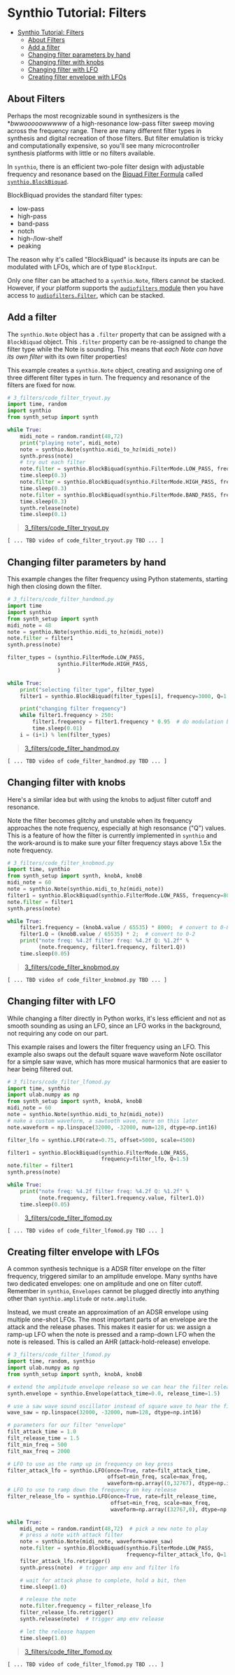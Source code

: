 
# Synthio Tutorial: Filters

<!--ts-->
* [Synthio Tutorial: Filters](#synthio-tutorial-filters)
   * [About Filters](#about-filters)
   * [Add a filter](#add-a-filter)
   * [Changing filter parameters by hand](#changing-filter-parameters-by-hand)
   * [Changing filter with knobs](#changing-filter-with-knobs)
   * [Changing filter with LFO](#changing-filter-with-lfo)
   * [Creating filter envelope with LFOs](#creating-filter-envelope-with-lfos)

<!-- Created by https://github.com/ekalinin/github-markdown-toc -->
<!-- Added by: tod, at: Tue Mar 25 17:37:08 PDT 2025 -->

<!--te-->

## About Filters

Perhaps the most recognizable sound in synthesizers is the **bwwooooowwwww* of a
high-resonance low-pass filter sweep moving across the frequency range.
There are many different filter types in synthesis and digital recreation of those filters.
But filter emulation is tricky and computationally expensive,
so you'll see many microcontroller synthesis platforms with little or no filters available.

In `synthio`, there is an efficient two-pole filter design with adjustable
frequency and resonance based on the [Biquad Filter Formula](https://webaudio.github.io/Audio-EQ-Cookbook/audio-eq-cookbook.html)
called [`synthio.BlockBiquad`](https://docs.circuitpython.org/en/latest/shared-bindings/synthio/index.html#synthio.BlockBiquad_).

BlockBiquad provides the standard filter types:

- low-pass
- high-pass
- band-pass
- notch
- high-/low-shelf
- peaking

The reason why it's called "BlockBiquad" is because its inputs are can be modulated
with LFOs, which are of type `BlockInput`.

Only one filter can be attached to a `synthio.Note`, filters cannot be stacked. However,
if your platform supports the [`audiofilters` module](https://docs.circuitpython.org/en/latest/shared-bindings/audiofilters/index.html) then you have
access to [`audiofilters.Filter`](), which can be stacked.

## Add a filter

The `synthio.Note` object has a `.filter` property that can be assigned with a `BlockBiquad` object.
This `.filter` property can be re-assigned to change the filter type while the Note is sounding.
This means that *each Note can have its own filter* with its own filter properties!

This example creates a `synthio.Note` object, creating and assigning one of three different
filter types in turn.  The frequency and resonance of the filters are fixed for now.

```py
# 3_filters/code_filter_tryout.py
import time, random
import synthio
from synth_setup import synth

while True:
    midi_note = random.randint(48,72)
    print("playing note", midi_note)
    note = synthio.Note(synthio.midi_to_hz(midi_note))
    synth.press(note)
    # try out each filter
    note.filter = synthio.BlockBiquad(synthio.FilterMode.LOW_PASS, frequency=1500, Q=1.0)
    time.sleep(0.3)
    note.filter = synthio.BlockBiquad(synthio.FilterMode.HIGH_PASS, frequency=1500, Q=1.0)
    time.sleep(0.3)
    note.filter = synthio.BlockBiquad(synthio.FilterMode.BAND_PASS, frequency=1500, Q=1.0)
    time.sleep(0.3)
    synth.release(note)
    time.sleep(0.1)
```
> [3_filters/code_filter_tryout.py](./3_filters/code_filter_tryout.py)

```
[ ... TBD video of code_filter_tryout.py TBD ... ]
```

## Changing filter parameters by hand

This example changes the filter frequency using Python statements,
starting high then closing down the filter.

```py
# 3_filters/code_filter_handmod.py
import time
import synthio
from synth_setup import synth
midi_note = 48
note = synthio.Note(synthio.midi_to_hz(midi_note))
note.filter = filter1
synth.press(note)

filter_types = (synthio.FilterMode.LOW_PASS,
                synthio.FilterMode.HIGH_PASS,
                )

while True:
    print("selecting filter_type", filter_type)
    filter1 = synthio.BlockBiquad(filter_types[i], frequency=3000, Q=1.0)

    print("changing filter frequency")
    while filter1.frequency > 250:
        filter1.frequency = filter1.frequency * 0.95  # do modulation by hand
        time.sleep(0.01)
    i = (i+1) % len(filter_types)
```
> [3_filters/code_filter_handmod.py](./3_filters/code_filter_handmod.py)

```
[ ... TBD video of code_filter_handmod.py TBD ... ]
```

## Changing filter with knobs

Here's a similar idea but with using the knobs to adjust filter cutoff and resonance.

Note the filter becomes glitchy and unstable when its frequency approaches the
note frequency, especially at high resonsance ("Q") values.  This is a feature of how
the filter is currently implemented in `synthio` and the work-around is to make sure your
filter frequency stays above 1.5x the note frequency.

```py
# 3_filters/code_filter_knobmod.py
import time, synthio
from synth_setup import synth, knobA, knobB
midi_note = 60
note = synthio.Note(synthio.midi_to_hz(midi_note))
filter1 = synthio.BlockBiquad(synthio.FilterMode.LOW_PASS, frequency=8000, Q=1.0)
note.filter = filter1
synth.press(note)

while True:
    filter1.frequency = (knobA.value / 65535) * 8000;  # convert to 0-8000
    filter1.Q = (knobB.value / 65535) * 2;  # convert to 0-2
    print("note freq: %4.2f filter freq: %4.2f Q: %1.2f" %
          (note.frequency, filter1.frequency, filter1.Q))
    time.sleep(0.05)
```
> [3_filters/code_filter_knobmod.py](./3_filters/code_filter_knobmod.py)

```
[ ... TBD video of code_filter_knobmod.py TBD ... ]
```


## Changing filter with LFO

While changing a filter directly in Python works, it's less efficient and not as smooth
sounding as using an LFO, since an LFO works in the background, not requiring any
code on our part.

This example raises and lowers the filter frequency using an LFO.
This example also swaps out the default square wave waveform Note oscillator
for a simple saw wave, which has more musical harmonics that are easier to hear
being filtered out.

```py
# 3_filters/code_filter_lfomod.py
import time, synthio
import ulab.numpy as np
from synth_setup import synth, knobA, knobB
midi_note = 60
note = synthio.Note(synthio.midi_to_hz(midi_note))
# make a custom waveform, a sawtooth wave, more on this later
note.waveform = np.linspace(32000, -32000, num=128, dtype=np.int16)

filter_lfo = synthio.LFO(rate=0.75, offset=5000, scale=4500)

filter1 = synthio.BlockBiquad(synthio.FilterMode.LOW_PASS,
                              frequency=filter_lfo, Q=1.5)
note.filter = filter1
synth.press(note)

while True:
    print("note freq: %4.2f filter freq: %4.2f Q: %1.2f" %
          (note.frequency, filter1.frequency.value, filter1.Q))
    time.sleep(0.05)
```
> [3_filters/code_filter_lfomod.py](./3_filters/code_filter_lfomod.py)

```
[ ... TBD video of code_filter_lfomod.py TBD ... ]
```

## Creating filter envelope with LFOs

A common synthesis technique is a ADSR filter envelope on the filter frequency,
triggered similar to an amplitude envelope. Many synths have two dedicated
envelopes: one on amplitude and one on filter cutoff.
Remember in `synthio`, `Envelopes` cannot be plugged directly into anything other than
`synthio.amplitude` or `note.amplitude`.

Instead, we must create an approximation of an ADSR envelope using multiple one-shot LFOs.
The most important parts of an envelope are the attack and the release phases.
This makes it easier for us: we assign a ramp-up LFO when the note is pressed
and a ramp-down LFO when the note is released.
This is called an AHR (attack-hold-release) envelope.

```py
# 3_filters/code_filter_lfomod.py
import time, random, synthio
import ulab.numpy as np
from synth_setup import synth, knobA, knobB

# extend the amplitude envelope release so we can hear the filter release
synth.envelope = synthio.Envelope(attack_time=0.0, release_time=1.5)

# use a saw wave sound oscillator instead of square wave to hear the filter better
wave_saw = np.linspace(32000, -32000, num=128, dtype=np.int16)

# parameters for our filter "envelope"
filt_attack_time = 1.0
filt_release_time = 1.5
filt_min_freq = 500
filt_max_freq = 2000

# LFO to use as the ramp up in frequency on key press
filter_attack_lfo = synthio.LFO(once=True, rate=filt_attack_time,
                                offset=min_freq, scale=max_freq,
                                waveform=np.array((0,32767), dtype=np.int16))
# LFO to use to ramp down the frequency on key release
filter_release_lfo = synthio.LFO(once=True, rate=filt_release_time,
                                 offset=min_freq, scale=max_freq,
                                 waveform=np.array((32767,0), dtype=np.int16))

while True:
    midi_note = random.randint(48,72)  # pick a new note to play
    # press a note with attack filter
    note = synthio.Note(midi_note, waveform=wave_saw)
    note.filter = synthio.BlockBiquad(synthio.FilterMode.LOW_PASS,
                                      frequency=filter_attack_lfo, Q=1.8)
    filter_attack_lfo.retrigger()
    synth.press(note)  # trigger amp env and filter lfo

    # wait for attack phase to complete, hold a bit, then
    time.sleep(1.0)

    # release the note
    note.filter.frequency = filter_release_lfo
    filter_release_lfo.retrigger()
    synth.release(note)  # trigger amp env release

    # let the release happen
    time.sleep(1.0)

```
> [3_filters/code_filter_lfomod.py](./3_filters/code_filter_lfomod.py)

```
[ ... TBD video of code_filter_lfomod.py TBD ... ]
```
